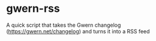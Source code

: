 # gwern-rss
A quick script that takes the Gwern changelog (https://gwern.net/changelog) and turns it into a RSS feed
